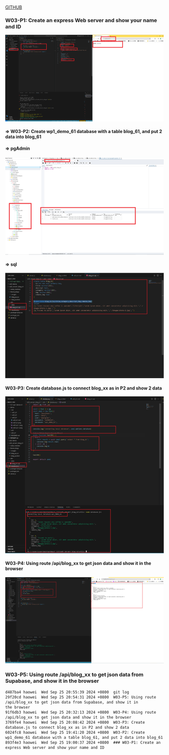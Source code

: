 [GITHUB](https://github.com/haowei212410061/1131-wp1-demo-61)

### W03-P1: Create an express Web server and show your name and ID

![](w03-p1.png)

#### => W03-P2: Create wp1_demo_61 database with a table blog_61, and put 2 data into blog_61

#### => pgAdmin

![](w03-p2-1.png)

#### => sql

![](w03-p2-2.png)

#### W03-P3: Create database.js to connect blog_xx as in P2 and show 2 data

![](w03-p3.png)

#### W03-P4: Using route /api/blog_xx to get json data and show it in the browser

![](w03-p4.png)

### W03-P5: Using route /api/blog_xx to get json data from Supabase, and show it in the browser

```
d487ba4 haowei  Wed Sep 25 20:55:39 2024 +0800  git log
29f20cd haowei  Wed Sep 25 20:54:31 2024 +0800  W03-P5: Using route /api/blog_xx to get json data from Supabase, and show it in
the browser
91f6db3 haowei  Wed Sep 25 20:32:13 2024 +0800  W03-P4: Using route /api/blog_xx to get json data and show it in the browser
3769fe4 haowei  Wed Sep 25 20:08:42 2024 +0800  W03-P3: Create database.js to connect blog_xx as in P2 and show 2 data
6024fc8 haowei  Wed Sep 25 19:41:20 2024 +0800  W03-P2: Create wp1_demo_61 database with a table blog_61, and put 2 data into blog_61
893f4e3 haowei  Wed Sep 25 19:00:37 2024 +0800  ### W03-P1: Create an express Web server and show your name and ID
```
